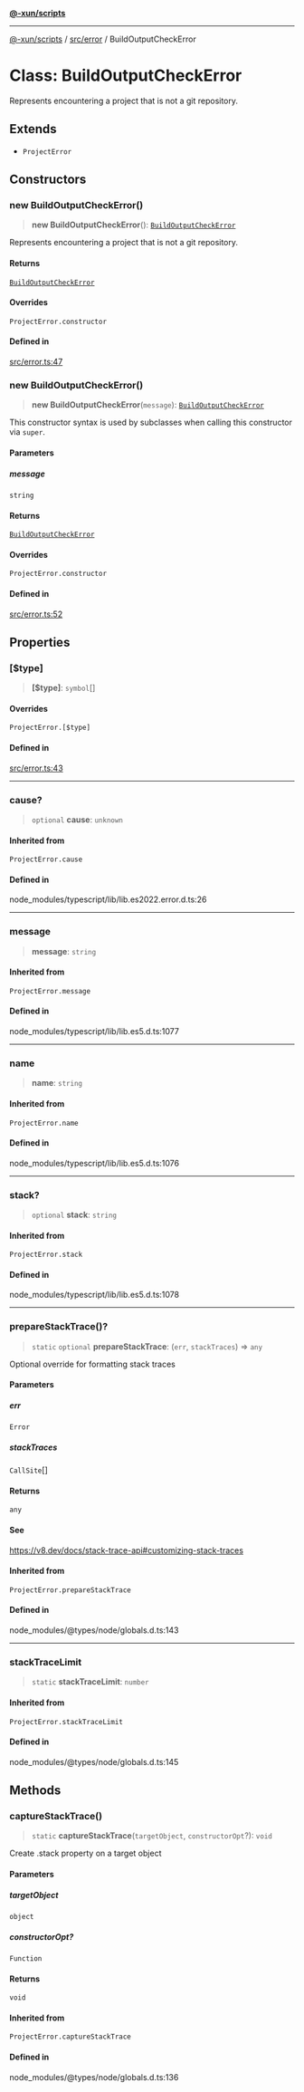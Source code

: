 [**@-xun/scripts**](../../../README.md)

***

[@-xun/scripts](../../../README.md) / [src/error](../README.md) / BuildOutputCheckError

# Class: BuildOutputCheckError

Represents encountering a project that is not a git repository.

## Extends

- `ProjectError`

## Constructors

### new BuildOutputCheckError()

> **new BuildOutputCheckError**(): [`BuildOutputCheckError`](BuildOutputCheckError.md)

Represents encountering a project that is not a git repository.

#### Returns

[`BuildOutputCheckError`](BuildOutputCheckError.md)

#### Overrides

`ProjectError.constructor`

#### Defined in

[src/error.ts:47](https://github.com/Xunnamius/xscripts/blob/28c221bb8a859e69003ba2447e3f5763dc92a0ec/src/error.ts#L47)

### new BuildOutputCheckError()

> **new BuildOutputCheckError**(`message`): [`BuildOutputCheckError`](BuildOutputCheckError.md)

This constructor syntax is used by subclasses when calling this constructor
via `super`.

#### Parameters

##### message

`string`

#### Returns

[`BuildOutputCheckError`](BuildOutputCheckError.md)

#### Overrides

`ProjectError.constructor`

#### Defined in

[src/error.ts:52](https://github.com/Xunnamius/xscripts/blob/28c221bb8a859e69003ba2447e3f5763dc92a0ec/src/error.ts#L52)

## Properties

### \[$type\]

> **\[$type\]**: `symbol`[]

#### Overrides

`ProjectError.[$type]`

#### Defined in

[src/error.ts:43](https://github.com/Xunnamius/xscripts/blob/28c221bb8a859e69003ba2447e3f5763dc92a0ec/src/error.ts#L43)

***

### cause?

> `optional` **cause**: `unknown`

#### Inherited from

`ProjectError.cause`

#### Defined in

node\_modules/typescript/lib/lib.es2022.error.d.ts:26

***

### message

> **message**: `string`

#### Inherited from

`ProjectError.message`

#### Defined in

node\_modules/typescript/lib/lib.es5.d.ts:1077

***

### name

> **name**: `string`

#### Inherited from

`ProjectError.name`

#### Defined in

node\_modules/typescript/lib/lib.es5.d.ts:1076

***

### stack?

> `optional` **stack**: `string`

#### Inherited from

`ProjectError.stack`

#### Defined in

node\_modules/typescript/lib/lib.es5.d.ts:1078

***

### prepareStackTrace()?

> `static` `optional` **prepareStackTrace**: (`err`, `stackTraces`) => `any`

Optional override for formatting stack traces

#### Parameters

##### err

`Error`

##### stackTraces

`CallSite`[]

#### Returns

`any`

#### See

https://v8.dev/docs/stack-trace-api#customizing-stack-traces

#### Inherited from

`ProjectError.prepareStackTrace`

#### Defined in

node\_modules/@types/node/globals.d.ts:143

***

### stackTraceLimit

> `static` **stackTraceLimit**: `number`

#### Inherited from

`ProjectError.stackTraceLimit`

#### Defined in

node\_modules/@types/node/globals.d.ts:145

## Methods

### captureStackTrace()

> `static` **captureStackTrace**(`targetObject`, `constructorOpt`?): `void`

Create .stack property on a target object

#### Parameters

##### targetObject

`object`

##### constructorOpt?

`Function`

#### Returns

`void`

#### Inherited from

`ProjectError.captureStackTrace`

#### Defined in

node\_modules/@types/node/globals.d.ts:136
